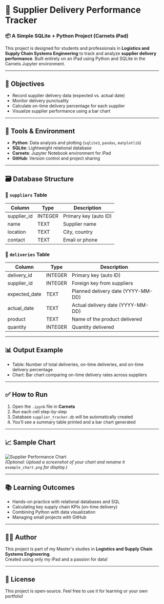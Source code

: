 
# 🚚 Supplier Delivery Performance Tracker

### 📦 A Simple SQLite + Python Project (Carnets iPad)

This project is designed for students and professionals in **Logistics and Supply Chain Systems Engineering** to track and analyze **supplier delivery performance**. Built entirely on an iPad using Python and SQLite in the Carnets Jupyter environment.

---

## 🎯 Objectives

- Record supplier delivery data (expected vs. actual date)
- Monitor delivery punctuality
- Calculate on-time delivery percentage for each supplier
- Visualize supplier performance using a bar chart

---

## 🧰 Tools & Environment

- **Python**: Data analysis and plotting (`sqlite3`, `pandas`, `matplotlib`)
- **SQLite**: Lightweight relational database
- **Carnets**: Jupyter Notebook environment for iPad
- **GitHub**: Version control and project sharing

---

## 🗃️ Database Structure

### 📁 `suppliers` Table
| Column        | Type    | Description             |
|---------------|---------|-------------------------|
| supplier_id   | INTEGER | Primary key (auto ID)   |
| name          | TEXT    | Supplier name           |
| location      | TEXT    | City, country           |
| contact       | TEXT    | Email or phone          |

### 📁 `deliveries` Table
| Column        | Type    | Description                  |
|---------------|---------|------------------------------|
| delivery_id   | INTEGER | Primary key (auto ID)        |
| supplier_id   | INTEGER | Foreign key from suppliers   |
| expected_date | TEXT    | Planned delivery date (YYYY-MM-DD) |
| actual_date   | TEXT    | Actual delivery date (YYYY-MM-DD) |
| product       | TEXT    | Name of the product delivered|
| quantity      | INTEGER | Quantity delivered           |

---

## 📊 Output Example

- Table: Number of total deliveries, on-time deliveries, and on-time delivery percentage
- Chart: Bar chart comparing on-time delivery rates across suppliers

---

## ✅ How to Run

1. Open the `.ipynb` file in **Carnets**
2. Run each cell step-by-step
3. Database `supplier_tracker.db` will be automatically created
4. You’ll see a summary table printed and a bar chart generated

---

## 📈 Sample Chart

![Supplier Performance Chart](example_chart.png)  
*(Optional: Upload a screenshot of your chart and rename it `example_chart.png` for display.)*

---

## 📚 Learning Outcomes

- Hands-on practice with relational databases and SQL
- Calculating key supply chain KPIs (on-time delivery)
- Combining Python with data visualization
- Managing small projects with GitHub

---

## 👩‍🎓 Author

This project is part of my Master's studies in **Logistics and Supply Chain Systems Engineering**.  
Created using only my iPad and a passion for data!

---

## 🔗 License

This project is open-source. Feel free to use it for learning or your own portfolio!
